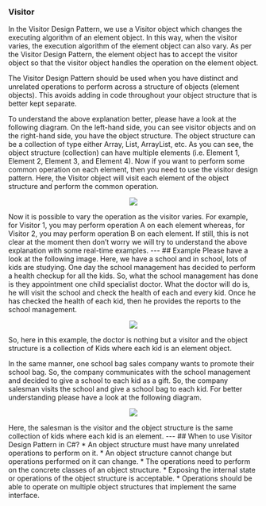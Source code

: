 ### Visitor  
In the Visitor Design Pattern, we use a Visitor object which changes the executing algorithm of an element object. In this way, when the visitor varies, the execution algorithm of the element object can also vary. As per the Visitor Design Pattern, the element object has to accept the visitor object so that the visitor object handles the operation on the element object.

The Visitor Design Pattern should be used when you have distinct and unrelated operations to perform across a structure of objects (element objects). This avoids adding in code throughout your object structure that is better kept separate.

To understand the above explanation better, please have a look at the following diagram. On the left-hand side, you can see visitor objects and on the right-hand side, you have the object structure. The object structure can be a collection of type either Array, List, ArrayList, etc. As you can see, the object structure (collection) can have multiple elements (i.e. Element 1, Element 2, Element 3, and Element 4). Now if you want to perform some common operation on each element, then you need to use the visitor design pattern. Here, the Visitor object will visit each element of the object structure and perform the common operation.
<p align="center">
  <img src="http://mokarchi.ir/git/Visitor/word-image-34.png" />
</p>
Now it is possible to vary the operation as the visitor varies. For example, for Visitor 1, you may perform operation A on each element whereas, for Visitor 2, you may perform operation B on each element. If still, this is not clear at the moment then don’t worry we will try to understand the above explanation with some real-time examples.
---
## Example
Please have a look at the following image. Here, we have a school and in school, lots of kids are studying. One day the school management has decided to perform a health checkup for all the kids. So, what the school management has done is they appointment one child specialist doctor. What the doctor will do is, he will visit the school and check the health of each and every kid. Once he has checked the health of each kid, then he provides the reports to the school management.

<p align="center">
  <img src="http://mokarchi.ir/git/Visitor/word-image-35-1024x306.png" />
</p>
So, here in this example, the doctor is nothing but a visitor and the object structure is a collection of Kids where each kid is an element object.

In the same manner, one school bag sales company wants to promote their school bag. So, the company communicates with the school management and decided to give a school to each kid as a gift. So, the company salesman visits the school and give a school bag to each kid. For better understanding please have a look at the following diagram.
<p align="center">
  <img src="http://mokarchi.ir/git/Visitor/word-image-36-1024x306.png" />
</p>
Here, the salesman is the visitor and the object structure is the same collection of kids where each kid is an element.
---
## When to use Visitor Design Pattern in C#?
* An object structure must have many unrelated operations to perform on it.
* An object structure cannot change but operations performed on it can change.
* The operations need to perform on the concrete classes of an object structure.
* Exposing the internal state or operations of the object structure is acceptable.
* Operations should be able to operate on multiple object structures that implement the same interface.
